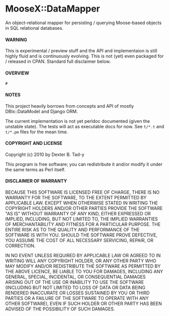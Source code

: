 # MooseX::DataMapper

An object-relational mapper for persisting / querying Moose-based objects in SQL relational databases.

#### WARNING

This is experimental / preview stuff and the API and implementaion is still highly fluid and is continuously evolving. This is not (yet) even packaged for / released in CPAN. Standard full disclaimer below.

#### OVERVIEW

    # 



#### NOTES

This project heavily borrows from concepts and API of mostly DBIx::DataModel and Django ORM. 

The current implementation is not yet perldoc documented (given the unstable state). The tests will act as executable docs for now. See `t/*.t` and `t/*.pm` files for the mean time.

#### COPYRIGHT AND LICENSE

Copyright (c) 2010 by Dexter B. Tad-y

This program is free software; you can redistribute it and/or modify it under the same terms as Perl itself.

#### DISCLAIMER OF WARRANTY

BECAUSE THIS SOFTWARE IS LICENSED FREE OF CHARGE, THERE IS NO WARRANTY FOR THE SOFTWARE, TO THE EXTENT PERMITTED BY APPLICABLE LAW. EXCEPT WHEN OTHERWISE STATED IN WRITING THE COPYRIGHT HOLDERS AND/OR OTHER PARTIES PROVIDE THE SOFTWARE "AS IS" WITHOUT WARRANTY OF ANY KIND, EITHER EXPRESSED OR IMPLIED, INCLUDING, BUT NOT LIMITED TO, THE IMPLIED WARRANTIES OF MERCHANTABILITY AND FITNESS FOR A PARTICULAR PURPOSE. THE ENTIRE RISK AS TO THE QUALITY AND PERFORMANCE OF THE SOFTWARE IS WITH YOU. SHOULD THE SOFTWARE PROVE DEFECTIVE, YOU ASSUME THE COST OF ALL NECESSARY SERVICING, REPAIR, OR CORRECTION.

IN NO EVENT UNLESS REQUIRED BY APPLICABLE LAW OR AGREED TO IN WRITING WILL ANY COPYRIGHT HOLDER, OR ANY OTHER PARTY WHO MAY MODIFY AND/OR REDISTRIBUTE THE SOFTWARE AS PERMITTED BY THE ABOVE LICENCE, BE LIABLE TO YOU FOR DAMAGES, INCLUDING ANY GENERAL, SPECIAL, INCIDENTAL, OR CONSEQUENTIAL DAMAGES ARISING OUT OF THE USE OR INABILITY TO USE THE SOFTWARE (INCLUDING BUT NOT LIMITED TO LOSS OF DATA OR DATA BEING RENDERED INACCURATE OR LOSSES SUSTAINED BY YOU OR THIRD PARTIES OR A FAILURE OF THE SOFTWARE TO OPERATE WITH ANY OTHER SOFTWARE), EVEN IF SUCH HOLDER OR OTHER PARTY HAS BEEN ADVISED OF THE POSSIBILITY OF SUCH DAMAGES.
